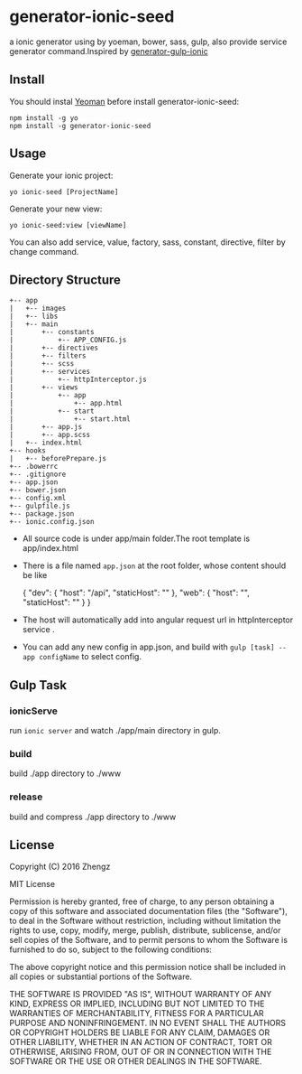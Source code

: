 # generator-ionic-seed

a ionic generator using by yoeman, bower, sass, gulp, also provide service generator command.Inspired by [generator-gulp-ionic](https://github.com/njleonzhang/generator-gulp-ionic)

## Install

You should instal [Yeoman](http://yeoman.io/) before install generator-ionic-seed:

    npm install -g yo
    npm install -g generator-ionic-seed

## Usage

Generate your ionic project:

    yo ionic-seed [ProjectName]

Generate your new view:

    yo ionic-seed:view [viewName]

You can also add service, value, factory, sass, constant, directive, filter by change command.

## Directory Structure

```
+-- app
|   +-- images 
|   +-- libs
|   +-- main 
|       +-- constants
|           +-- APP_CONFIG.js
|       +-- directives
|       +-- filters
|       +-- scss
|       +-- services
|           +-- httpInterceptor.js
|       +-- views
|           +-- app
|               +-- app.html
|           +-- start
|               +-- start.html
|       +-- app.js
|       +-- app.scss
|   +-- index.html
+-- hooks
|   +-- beforePrepare.js
+-- .bowerrc
+-- .gitignore
+-- app.json
+-- bower.json
+-- config.xml
+-- gulpfile.js
+-- package.json
+-- ionic.config.json
```

* All source code is under app/main folder.The root template is app/index.html
* There is a file named `app.json` at the root folder, whose content should be like


    {
        "dev": {
            "host": "/api",
            "staticHost": ""
        },
        "web": {
            "host": "",
            "staticHost": ""
        }
    }
* The host will automatically add into angular request url in httpInterceptor service .
* You can add any new config in app.json, and build with `gulp [task] --app configName` to select config.

## Gulp Task

### ionicServe

run `ionic server` and watch ./app/main directory in gulp.

### build 

build ./app directory to ./www

### release

build and compress ./app directory to ./www

## License

Copyright (C) 2016 Zhengz

MIT License

Permission is hereby granted, free of charge, to any person obtaining a copy of this software and associated documentation files (the "Software"), to deal in the Software without restriction, including without limitation the rights to use, copy, modify, merge, publish, distribute, sublicense, and/or sell copies of the Software, and to permit persons to whom the Software is furnished to do so, subject to the following conditions:

The above copyright notice and this permission notice shall be included in all copies or substantial portions of the Software.

THE SOFTWARE IS PROVIDED "AS IS", WITHOUT WARRANTY OF ANY KIND, EXPRESS OR IMPLIED, INCLUDING BUT NOT LIMITED TO THE WARRANTIES OF MERCHANTABILITY, FITNESS FOR A PARTICULAR PURPOSE AND NONINFRINGEMENT. IN NO EVENT SHALL THE AUTHORS OR COPYRIGHT HOLDERS BE LIABLE FOR ANY CLAIM, DAMAGES OR OTHER LIABILITY, WHETHER IN AN ACTION OF CONTRACT, TORT OR OTHERWISE, ARISING FROM, OUT OF OR IN CONNECTION WITH THE SOFTWARE OR THE USE OR OTHER DEALINGS IN THE SOFTWARE.